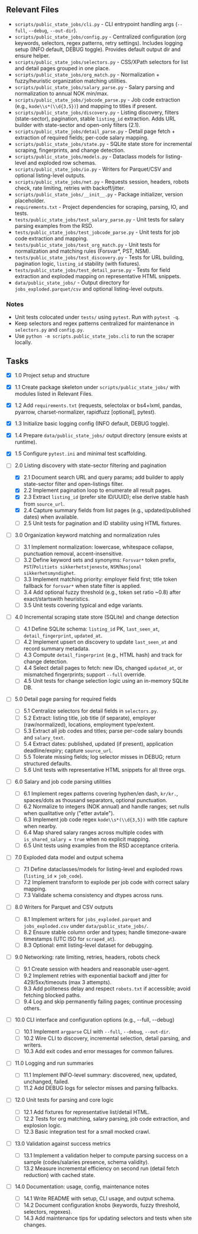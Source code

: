 ## Relevant Files

- `scripts/public_state_jobs/cli.py` - CLI entrypoint handling args (`--full`, `--debug`, `--out-dir`).
- `scripts/public_state_jobs/config.py` - Centralized configuration (org keywords, selectors, regex patterns, retry settings).
  Includes logging setup (INFO default, DEBUG toggle).
  Provides default output dir and ensure helper.
- `scripts/public_state_jobs/selectors.py` - CSS/XPath selectors for list and detail pages grouped in one place.
- `scripts/public_state_jobs/org_match.py` - Normalization + fuzzy/heuristic organization matching utilities.
- `scripts/public_state_jobs/salary_parse.py` - Salary parsing and normalization to annual NOK min/max.
- `scripts/public_state_jobs/jobcode_parse.py` - Job code extraction (e.g., `kode\\s*(\\d{3,5})`) and mapping to titles if present.
- `scripts/public_state_jobs/discovery.py` - Listing discovery, filters (state-sector), pagination, stable `listing_id` extraction.
  Adds URL builder with state-sector and open-only filters (2.1).
- `scripts/public_state_jobs/detail_parse.py` - Detail page fetch + extraction of required fields; per-code salary mapping.
- `scripts/public_state_jobs/state.py` - SQLite state store for incremental scraping, fingerprints, and change detection.
- `scripts/public_state_jobs/models.py` - Dataclass models for listing-level and exploded row schemas.
- `scripts/public_state_jobs/io.py` - Writers for Parquet/CSV and optional listing-level outputs.
- `scripts/public_state_jobs/net.py` - Requests session, headers, robots check, rate limiting, retries with backoff/jitter.
- `scripts/public_state_jobs/__init__.py` - Package initializer, version placeholder.
- `requirements.txt` - Project dependencies for scraping, parsing, IO, and tests.
- `tests/public_state_jobs/test_salary_parse.py` - Unit tests for salary parsing examples from the RSD.
- `tests/public_state_jobs/test_jobcode_parse.py` - Unit tests for job code extraction and mapping.
- `tests/public_state_jobs/test_org_match.py` - Unit tests for normalization and matching rules (Forsvar*, PST, NSM).
- `tests/public_state_jobs/test_discovery.py` - Tests for URL building, pagination logic, `listing_id` stability (with fixtures).
- `tests/public_state_jobs/test_detail_parse.py` - Tests for field extraction and exploded mapping on representative HTML snippets.
- `data/public_state_jobs/` - Output directory for `jobs_exploded.parquet/csv` and optional listing-level outputs.

### Notes

- Unit tests colocated under `tests/` using `pytest`. Run with `pytest -q`.
- Keep selectors and regex patterns centralized for maintenance in `selectors.py` and `config.py`.
- Use `python -m scripts.public_state_jobs.cli` to run the scraper locally.

## Tasks

 - [x] 1.0 Project setup and structure
  - [x] 1.1 Create package skeleton under `scripts/public_state_jobs/` with modules listed in Relevant Files.
  - [x] 1.2 Add `requirements.txt` (requests, selectolax or bs4+lxml, pandas, pyarrow, charset-normalizer, rapidfuzz [optional], pytest).
  - [x] 1.3 Initialize basic logging config (INFO default, DEBUG toggle).
  - [x] 1.4 Prepare `data/public_state_jobs/` output directory (ensure exists at runtime).
  - [x] 1.5 Configure `pytest.ini` and minimal test scaffolding.

- [ ] 2.0 Listing discovery with state-sector filtering and pagination
  - [x] 2.1 Document search URL and query params; add builder to apply state-sector filter and open-listings filter.
  - [x] 2.2 Implement pagination loop to enumerate all result pages.
  - [x] 2.3 Extract `listing_id` (prefer site ID/UUID); else derive stable hash from `source_url`.
  - [x] 2.4 Capture summary fields from list pages (e.g., updated/published dates) when available.
  - [ ] 2.5 Unit tests for pagination and ID stability using HTML fixtures.

- [ ] 3.0 Organization keyword matching and normalization rules
  - [ ] 3.1 Implement normalization: lowercase, whitespace collapse, punctuation removal, accent-insensitive.
  - [ ] 3.2 Define keyword sets and synonyms: `Forsvar*` token prefix, `PST`/`Politiets sikkerhetstjeneste`, `NSM`/`Nasjonal sikkerhetsmyndighet`.
  - [ ] 3.3 Implement matching priority: employer field first; title token fallback for `forsvar*` when state filter is applied.
  - [ ] 3.4 Add optional fuzzy threshold (e.g., token set ratio ~0.8) after exact/startswith heuristics.
  - [ ] 3.5 Unit tests covering typical and edge variants.

- [ ] 4.0 Incremental scraping state store (SQLite) and change detection
  - [ ] 4.1 Define SQLite schema: `listing_id` PK, `last_seen_at`, `detail_fingerprint`, `updated_at`.
  - [ ] 4.2 Implement upsert on discovery to update `last_seen_at` and record summary metadata.
  - [ ] 4.3 Compute `detail_fingerprint` (e.g., HTML hash) and track for change detection.
  - [ ] 4.4 Select detail pages to fetch: new IDs, changed `updated_at`, or mismatched fingerprints; support `--full` override.
  - [ ] 4.5 Unit tests for change selection logic using an in-memory SQLite DB.

- [ ] 5.0 Detail page parsing for required fields
  - [ ] 5.1 Centralize selectors for detail fields in `selectors.py`.
  - [ ] 5.2 Extract: listing title, job title (if separate), employer (raw/normalized), locations, employment type/extent.
  - [ ] 5.3 Extract all job codes and titles; parse per-code salary bounds and `salary_text`.
  - [ ] 5.4 Extract dates: published, updated (if present), application deadline/expiry; capture `source_url`.
  - [ ] 5.5 Tolerate missing fields; log selector misses in DEBUG; return structured defaults.
  - [ ] 5.6 Unit tests with representative HTML snippets for all three orgs.

- [ ] 6.0 Salary and job code parsing utilities
  - [ ] 6.1 Implement regex patterns covering hyphen/en dash, `kr/kr.`, spaces/dots as thousand separators, optional punctuation.
  - [ ] 6.2 Normalize to integers (NOK annual) and handle ranges; set nulls when qualitative only ("etter avtale").
  - [ ] 6.3 Implement job code regex `kode\\s*(\\d{3,5})` with title capture when nearby.
  - [ ] 6.4 Map shared salary ranges across multiple codes with `is_shared_salary = true` when no explicit mapping.
  - [ ] 6.5 Unit tests using examples from the RSD acceptance criteria.

- [ ] 7.0 Exploded data model and output schema
  - [ ] 7.1 Define dataclasses/models for listing-level and exploded rows (`listing_id` × `job_code`).
  - [ ] 7.2 Implement transform to explode per job code with correct salary mapping.
  - [ ] 7.3 Validate schema consistency and dtypes across runs.

- [ ] 8.0 Writers for Parquet and CSV outputs
  - [ ] 8.1 Implement writers for `jobs_exploded.parquet` and `jobs_exploded.csv` under `data/public_state_jobs/`.
  - [ ] 8.2 Ensure stable column order and types; handle timezone-aware timestamps (UTC ISO for `scraped_at`).
  - [ ] 8.3 Optional: emit listing-level dataset for debugging.

- [ ] 9.0 Networking: rate limiting, retries, headers, robots check
  - [ ] 9.1 Create session with headers and reasonable user-agent.
  - [ ] 9.2 Implement retries with exponential backoff and jitter for 429/5xx/timeouts (max 3 attempts).
  - [ ] 9.3 Add politeness delay and respect `robots.txt` if accessible; avoid fetching blocked paths.
  - [ ] 9.4 Log and skip permanently failing pages; continue processing others.

- [ ] 10.0 CLI interface and configuration options (e.g., --full, --debug)
  - [ ] 10.1 Implement `argparse` CLI with `--full`, `--debug`, `--out-dir`.
  - [ ] 10.2 Wire CLI to discovery, incremental selection, detail parsing, and writers.
  - [ ] 10.3 Add exit codes and error messages for common failures.

- [ ] 11.0 Logging and run summaries
  - [ ] 11.1 Implement INFO-level summary: discovered, new, updated, unchanged, failed.
  - [ ] 11.2 Add DEBUG logs for selector misses and parsing fallbacks.

- [ ] 12.0 Unit tests for parsing and core logic
  - [ ] 12.1 Add fixtures for representative list/detail HTML.
  - [ ] 12.2 Tests for org matching, salary parsing, job code extraction, and explosion logic.
  - [ ] 12.3 Basic integration test for a small mocked crawl.

- [ ] 13.0 Validation against success metrics
  - [ ] 13.1 Implement a validation helper to compute parsing success on a sample (codes/salaries presence, schema validity).
  - [ ] 13.2 Measure incremental efficiency on second run (detail fetch reduction) with cached state.

- [ ] 14.0 Documentation: usage, config, maintenance notes
  - [ ] 14.1 Write README with setup, CLI usage, and output schema.
  - [ ] 14.2 Document configuration knobs (keywords, fuzzy threshold, selectors, regexes).
  - [ ] 14.3 Add maintenance tips for updating selectors and tests when site changes.
